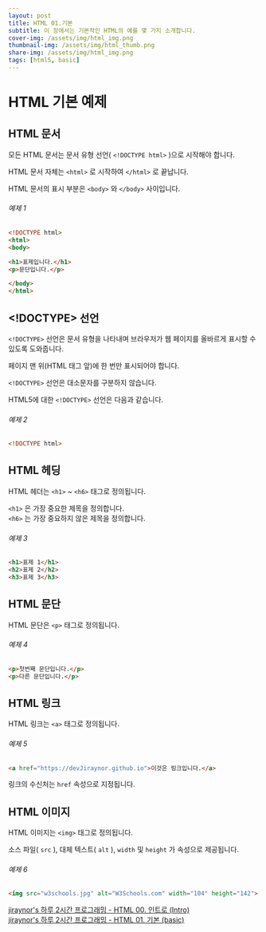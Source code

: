 ```yaml
---
layout: post
title: HTML 01.기본
subtitle: 이 장에서는 기본적인 HTML의 예를 몇 가지 소개합니다.
cover-img: /assets/img/html_img.png
thumbnail-img: /assets/img/html_thumb.png
share-img: /assets/img/html_img.png
tags: [html5, basic]
---
```


# HTML 기본 예제   
   
   
## HTML 문서   
   
모든 HTML 문서는 문서 유형 선언( ```<!DOCTYPE html>``` )으로 시작해야 합니다.    
    
HTML 문서 자체는 ```<html>``` 로 시작하여 ```</html>``` 로 끝납니다.

HTML 문서의 표시 부분은 ```<body>``` 와 ```</body>``` 사이입니다.
   
###### 예제 1   
```html
<!DOCTYPE html>
<html>
<body>

<h1>표제입니다.</h1>
<p>문단입니다.</p>

</body>
</html>
```
   
## <!DOCTYPE> 선언   
   
```<!DOCTYPE>``` 선언은 문서 유형을 나타내며 브라우저가 웹 페이지를 올바르게 표시할 수 있도록 도와줍니다.   
   
페이지 맨 위(HTML 태그 앞)에 한 번만 표시되어야 합니다.   
   
```<!DOCTYPE>``` 선언은 대소문자를 구분하지 않습니다.   
   
HTML5에 대한 ```<!DOCTYPE>``` 선언은 다음과 같습니다.   
   
###### 예제 2   
```html
<!DOCTYPE html>
```   
   
## HTML 헤딩   
   
HTML 헤더는 ```<h1>``` ~ ```<h6>``` 태그로 정의됩니다.   
   
```<h1>``` 은 가장 중요한 제목을 정의합니다.   
```<h6>``` 는 가장 중요하지 않은 제목을 정의합니다.   
   
###### 예제 3   
```html
<h1>표제 1</h1>
<h2>표제 2</h2>
<h3>표제 3</h3>
```   
   
## HTML 문단   
   
HTML 문단은 ```<p>``` 태그로 정의됩니다.
   
###### 예제 4    
```html
<p>첫번째 문단입니다.</p>
<p>다른 문단입니다.</p>
```   
   
## HTML 링크   
   
HTML 링크는 ```<a>``` 태그로 정의됩니다.   
   
###### 예제 5
```html
<a href="https://devJiraynor.github.io">이것은 링크입니다.</a>
```   
   
링크의 수신처는 ```href``` 속성으로 지정됩니다.   
   
## HTML 이미지   
   
HTML 이미지는 ```<img>``` 태그로 정의됩니다.

소스 파일( ```src``` ), 대체 텍스트( ```alt``` ), ```width``` 및 ```height``` 가 속성으로 제공됩니다.   
   
###### 예제 6   
```html
<img src="w3schools.jpg" alt="W3Schools.com" width="104" height="142">
```   

<a href="https://youtu.be/GYjz6GM1UVA" target="_blank">jiraynor's 하루 2시간 프로그래밍 - HTML 00. 인트로 (Intro)</a><br>
<a href="https://youtu.be/3L22hT8HVFI" target="_blank">jiraynor's 하루 2시간 프로그래밍 - HTML 01. 기본 (basic)</a>
